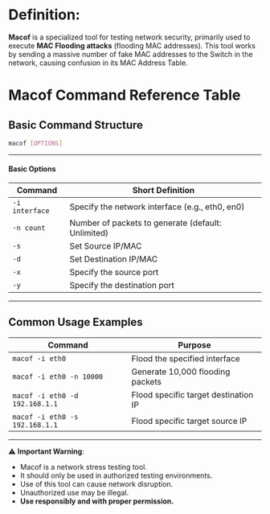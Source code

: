 # Definition:

**Macof** is a specialized tool for testing network security, primarily used to execute **MAC Flooding attacks** (flooding MAC addresses). This tool works by sending a massive number of fake MAC addresses to the Switch in the network, causing confusion in its MAC Address Table.

# Macof Command Reference Table

## Basic Command Structure

```bash
macof [OPTIONS]
```

---

#### **Basic Options**

| Command        | Short Definition                                   |
| -------------- | -------------------------------------------------- |
| `-i interface` | Specify the network interface (e.g., eth0, en0)    |
| `-n count`     | Number of packets to generate (default: Unlimited) |
| `-s`           | Set Source IP/MAC                                  |
| `-d`           | Set Destination IP/MAC                             |
| `-x`           | Specify the source port                            |
| `-y`           | Specify the destination port                       |

---

## Common Usage Examples

| Command                        | Purpose                              |
| ------------------------------ | ------------------------------------ |
| `macof -i eth0`                | Flood the specified interface        |
| `macof -i eth0 -n 10000`       | Generate 10,000 flooding packets     |
| `macof -i eth0 -d 192.168.1.1` | Flood specific target destination IP |
| `macof -i eth0 -s 192.168.1.1` | Flood specific target source IP      |

---

⚠️ **Important Warning**:  
- Macof is a network stress testing tool.  
- It should only be used in authorized testing environments.  
- Use of this tool can cause network disruption.  
- Unauthorized use may be illegal.  
- **Use responsibly and with proper permission.**
